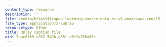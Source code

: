 ```yaml
---
content_type: resource
description: ''
file: /media/https%3A/open-learning-course-data-rc.s3.amazonaws.com/15-071-the-analytics-edge-spring-2017/7aae8f69a932549ba85fe6f2a280a53e_vsAzc7GvQSs.vtt
file_type: application/x-subrip
resourcetype: Other
title: 3play caption file
uid: 7aae8f69-a932-549b-a85f-e6f2a280a53e
---
```

